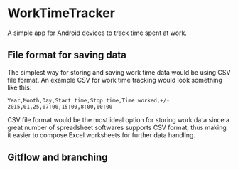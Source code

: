 # WorkTimeTracker
A simple app for Android devices to track time spent at work.

## File format for saving data
The simplest way for storing and saving work time data would be using CSV file format. An example CSV for
work time tracking would look something like this:

	Year,Month,Day,Start time,Stop time,Time worked,+/-
	2015,01,25,07:00,15:00,8:00,00:00
	
CSV file format would be the most ideal option for storing work data since a great number of spreadsheet softwares
supports CSV format, thus making it easier to compose Excel worksheets for further data handling.

## Gitflow and branching
